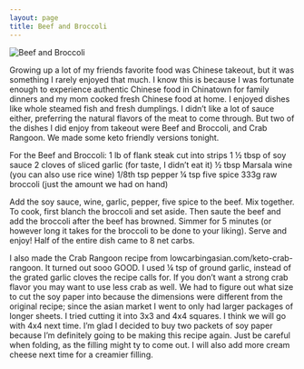 ```yaml
---
layout: page
title: Beef and Broccoli
---
```

![Beef and Broccoli](DSCF3625.jpg)  

Growing up a lot of my friends favorite food was Chinese takeout, but it was something I rarely enjoyed that much. I know this is because I was fortunate enough to experience authentic Chinese food in Chinatown for family dinners and my mom cooked fresh Chinese food at home. I enjoyed dishes like whole steamed fish and fresh dumplings. I didn’t like a lot of sauce either, preferring the natural flavors of the meat to come through. But two of the dishes I did enjoy from takeout were Beef and Broccoli, and Crab Rangoon. We made some keto friendly versions tonight.  

For the Beef and Broccoli:
1 lb of flank steak cut into strips
1 ½ tbsp of soy sauce
2 cloves of sliced garlic (for taste, I didn’t eat it)
½ tbsp Marsala wine (you can also use rice wine)
1/8th tsp pepper
¼ tsp five spice
333g raw broccoli (just the amount we had on hand)

Add the soy sauce, wine, garlic, pepper, five spice to the beef. Mix together.
To cook, first blanch the broccoli and set aside. 
Then saute the beef and add the broccoli after the beef has browned.
Simmer for 5 minutes (or however long it takes for the broccoli to be done to your liking).
Serve and enjoy!
Half of the entire dish came to 8 net carbs.

I also made the Crab Rangoon recipe from lowcarbingasian.com/keto-crab-rangoon. It turned out sooo GOOD. I used ¼ tsp of ground garlic, instead of the grated garlic cloves the recipe calls for. If you don’t want a strong crab flavor you may want to use less crab as well. We had to figure out what size to cut the soy paper into because the dimensions were different from the original recipe; since the asian market I went to only had larger packages of longer sheets. I tried cutting it into 3x3 and 4x4 squares. I think we will go with 4x4 next time. I’m glad I decided to buy two packets of soy paper because I’m definitely going to be making this recipe again. Just be careful when folding, as the filling might ty to come out. I will also add more cream cheese next time for a creamier filling.
